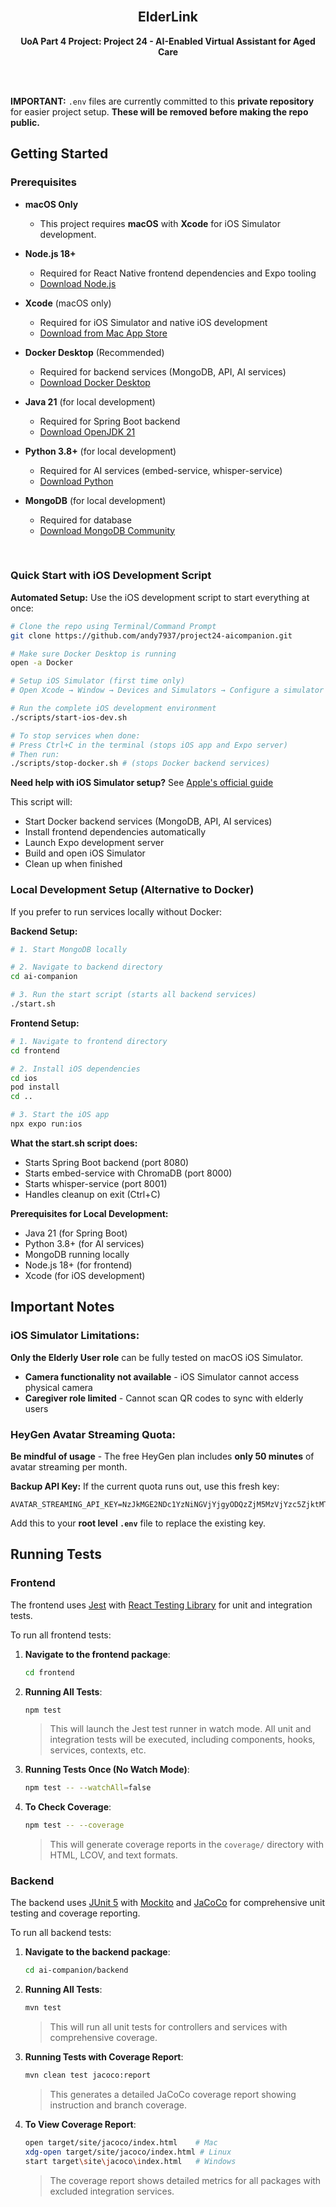 <br />
<div align="center">
 <h2 align="center">ElderLink</h2>
</h3>

 <p align="center">
 <strong>UoA Part 4 Project: Project 24 - AI-Enabled Virtual Assistant for Aged Care </strong>
 <br />
</p>
</div>
<br />

<br />


**IMPORTANT:** `.env` files are currently committed to this **private repository** for easier project setup. **These will be removed before making the repo public.**



## Getting Started


### Prerequisites

- **macOS Only**
   - This project requires **macOS** with **Xcode** for iOS Simulator development.

- **Node.js 18+**
   - Required for React Native frontend dependencies and Expo tooling
   - [Download Node.js](https://nodejs.org/)

- **Xcode** (macOS only)
   - Required for iOS Simulator and native iOS development
   - [Download from Mac App Store](https://apps.apple.com/us/app/xcode/id497799835)

- **Docker Desktop** (Recommended)
  - Required for backend services (MongoDB, API, AI services)
  - [Download Docker Desktop](https://www.docker.com/products/docker-desktop/)

- **Java 21** (for local development)
  - Required for Spring Boot backend
  - [Download OpenJDK 21](https://openjdk.org/projects/jdk/21/)

- **Python 3.8+** (for local development)
  - Required for AI services (embed-service, whisper-service)
  - [Download Python](https://www.python.org/downloads/)

- **MongoDB** (for local development)
  - Required for database
  - [Download MongoDB Community](https://www.mongodb.com/try/download/community)

 <br />


### **Quick Start with iOS Development Script**

**Automated Setup:** Use the iOS development script to start everything at once:

```bash
# Clone the repo using Terminal/Command Prompt
git clone https://github.com/andy7937/project24-aicompanion.git

# Make sure Docker Desktop is running
open -a Docker

# Setup iOS Simulator (first time only)
# Open Xcode → Window → Devices and Simulators → Configure a simulator device. 

# Run the complete iOS development environment
./scripts/start-ios-dev.sh

# To stop services when done:
# Press Ctrl+C in the terminal (stops iOS app and Expo server)
# Then run:
./scripts/stop-docker.sh # (stops Docker backend services)
```

**Need help with iOS Simulator setup?** See [Apple's official guide](https://developer.apple.com/documentation/xcode/running-your-app-in-simulator-or-on-a-device)

This script will:
- Start Docker backend services (MongoDB, API, AI services)
- Install frontend dependencies automatically
- Launch Expo development server
- Build and open iOS Simulator
- Clean up when finished

### **Local Development Setup** (Alternative to Docker)

If you prefer to run services locally without Docker:

**Backend Setup:**
```bash
# 1. Start MongoDB locally

# 2. Navigate to backend directory
cd ai-companion

# 3. Run the start script (starts all backend services)
./start.sh
```

**Frontend Setup:**
```bash
# 1. Navigate to frontend directory
cd frontend

# 2. Install iOS dependencies
cd ios
pod install
cd ..

# 3. Start the iOS app
npx expo run:ios
```

**What the start.sh script does:**
- Starts Spring Boot backend (port 8080)
- Starts embed-service with ChromaDB (port 8000)
- Starts whisper-service (port 8001)
- Handles cleanup on exit (Ctrl+C)

**Prerequisites for Local Development:**
- Java 21 (for Spring Boot)
- Python 3.8+ (for AI services)
- MongoDB running locally
- Node.js 18+ (for frontend)
- Xcode (for iOS development)

## **Important Notes**

### **iOS Simulator Limitations:**
**Only the Elderly User role** can be fully tested on macOS iOS Simulator.

- **Camera functionality not available** - iOS Simulator cannot access physical camera
- **Caregiver role limited** - Cannot scan QR codes to sync with elderly users

### **HeyGen Avatar Streaming Quota:**
**Be mindful of usage** - The free HeyGen plan includes **only 50 minutes** of avatar streaming per month.

**Backup API Key:** If the current quota runs out, use this fresh key:
```
AVATAR_STREAMING_API_KEY=NzJkMGE2NDc1YzNiNGVjYjgyODQzZjM5MzVjYzc5ZjktMTc1NzgwMjM3OA==
```
Add this to your **root level `.env`** file to replace the existing key.

## Running Tests

### Frontend
The frontend uses [Jest](https://jestjs.io/) with [React Testing Library](https://testing-library.com/) for unit and integration tests.

To run all frontend tests:

1. **Navigate to the frontend package**:
   ```sh
   cd frontend
   ```

2. **Running All Tests**:
   ```sh
   npm test
   ```
   > This will launch the Jest test runner in watch mode. All unit and integration tests will be executed, including components, hooks, services, contexts, etc.

3. **Running Tests Once (No Watch Mode)**:
   ```sh
   npm test -- --watchAll=false
   ```

4. **To Check Coverage**:
   ```sh
   npm test -- --coverage
   ```
   > This will generate coverage reports in the `coverage/` directory with HTML, LCOV, and text formats.

### Backend
The backend uses [JUnit 5](https://junit.org/junit5/) with [Mockito](https://site.mockito.org/) and [JaCoCo](https://www.jacoco.org/jacoco/) for comprehensive unit testing and coverage reporting.

To run all backend tests:

1. **Navigate to the backend package**:
   ```sh
   cd ai-companion/backend
   ```

2. **Running All Tests**:
   ```sh
   mvn test
   ```
   > This will run all unit tests for controllers and services with comprehensive coverage.

3. **Running Tests with Coverage Report**:
   ```sh
   mvn clean test jacoco:report
   ```
   > This generates a detailed JaCoCo coverage report showing instruction and branch coverage.

4. **To View Coverage Report**:
   ```sh
   open target/site/jacoco/index.html    # Mac
   xdg-open target/site/jacoco/index.html # Linux
   start target\site\jacoco\index.html   # Windows
   ```
   > The coverage report shows detailed metrics for all packages with excluded integration services.
